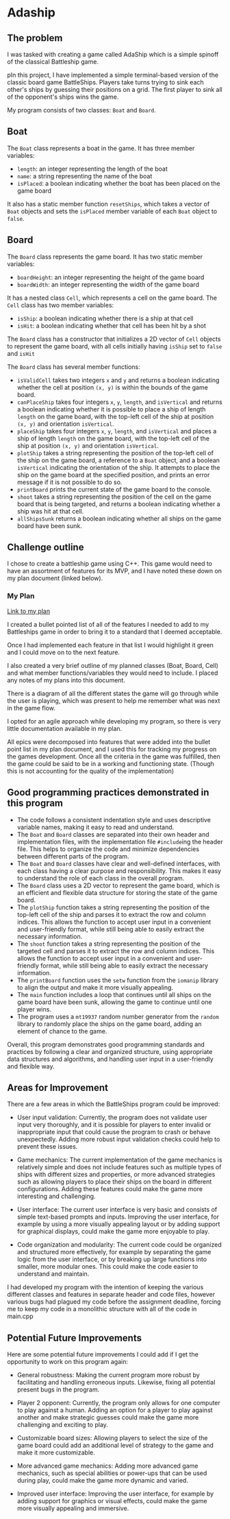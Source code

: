 # Adaship

## The problem

I was tasked with creating a game called AdaShip which is a simple spinoff of the classical Battleship game.

pIn this project, I have implemented a simple terminal-based version of the classic board game BattleShips. Players take turns trying to sink each other's ships by guessing their positions on a grid. The first player to sink all of the opponent's ships wins the game.

My program consists of two classes: `Boat` and `Board`.

## Boat

The `Boat` class represents a boat in the game. It has three member variables:

- `length`: an integer representing the length of the boat
- `name`: a string representing the name of the boat
- `isPlaced`: a boolean indicating whether the boat has been placed on the game board

It also has a static member function `resetShips`, which takes a vector of `Boat` objects and sets the `isPlaced` member variable of each `Boat` object to `false`.

## Board

The `Board` class represents the game board. It has two static member variables:

- `boardHeight`: an integer representing the height of the game board
- `boardWidth`: an integer representing the width of the game board

It has a nested class `Cell`, which represents a cell on the game board. The `Cell` class has two member variables:

- `isShip`: a boolean indicating whether there is a ship at that cell
- `isHit`: a boolean indicating whether that cell has been hit by a shot

The `Board` class has a constructor that initializes a 2D vector of `Cell` objects to represent the game board, with all cells initially having `isShip` set to `false` and `isHit`

The `Board` class has several member functions:

- `isValidCell` takes two integers `x` and `y` and returns a boolean indicating whether the cell at position `(x, y)` is within the bounds of the game board.
- `canPlaceShip` takes four integers `x`, `y`, `length`, and `isVertical` and returns a boolean indicating whether it is possible to place a ship of length `length` on the game board, with the top-left cell of the ship at position `(x, y)` and orientation `isVertical`.
- `placeShip` takes four integers `x`, `y`, `length`, and `isVertical` and places a ship of length `length` on the game board, with the top-left cell of the ship at position `(x, y)` and orientation `isVertical`.
- `plotShip` takes a string representing the position of the top-left cell of the ship on the game board, a reference to a `Boat` object, and a boolean `isVertical` indicating the orientation of the ship. It attempts to place the ship on the game board at the specified position, and prints an error message if it is not possible to do so.
- `printBoard` prints the current state of the game board to the console.
- `shoot` takes a string representing the position of the cell on the game board that is being targeted, and returns a boolean indicating whether a ship was hit at that cell.
- `allShipsSunk` returns a boolean indicating whether all ships on the game board have been sunk.

## Challenge outline

I chose to create a battleship game using C++. This game would need to have an assortment of features for its MVP, and I have noted these down on my plan document (linked below).

### My Plan

[Link to my plan](https://docs.google.com/document/d/13UaV7jSU51CJ9lkhAKQ08gO38FP95F_x_0V8RdKht04/edit?usp=sharing)

I created a bullet pointed list of all of the features I needed to add to my Battleships game in order to bring it to a standard that I deemed acceptable.

Once I had implemented each feature in that list I would highlight it green and I could move on to the next feature.

I also created a very brief outline of my planned classes (Boat, Board, Cell) and what member functions/variables they would need to include. I placed any notes of my plans into this document.

There is a diagram of all the different states the game will go through while the user is playing, which was present to help me remember what was next in the game flow.

I opted for an agile approach while developing my program, so there is very little documentation available in my plan.

All epics were decomposed into features that were added into the bullet point list in my plan document, and I used this for tracking my progress on the games development. Once all the criteria in the game was fulfilled, then the game could be said to be in a working and functioning state. (Though this is not accounting for the quality of the implementation)

## Good programming practices demonstrated in this program

- The code follows a consistent indentation style and uses descriptive variable names, making it easy to read and understand.
- The `Boat` and `Board` classes are separated into their own header and implementation files, with the implementation file `#include`ing the header file. This helps to organize the code and minimize dependencies between different parts of the program.
- The `Boat` and `Board` classes have clear and well-defined interfaces, with each class having a clear purpose and responsibility. This makes it easy to understand the role of each class in the overall program.
- The `Board` class uses a 2D vector to represent the game board, which is an efficient and flexible data structure for storing the state of the game board.
- The `plotShip` function takes a string representing the position of the top-left cell of the ship and parses it to extract the row and column indices. This allows the function to accept user input in a convenient and user-friendly format, while still being able to easily extract the necessary information.
- The `shoot` function takes a string representing the position of the targeted cell and parses it to extract the row and column indices. This allows the function to accept user input in a convenient and user-friendly format, while still being able to easily extract the necessary information.
- The `printBoard` function uses the `setw` function from the `iomanip` library to align the output and make it more visually appealing.
- The `main` function includes a loop that continues until all ships on the game board have been sunk, allowing the game to continue until one player wins.
- The program uses a `mt19937` random number generator from the `random` library to randomly place the ships on the game board, adding an element of chance to the game.

Overall, this program demonstrates good programming standards and practices by following a clear and organized structure, using appropriate data structures and algorithms, and handling user input in a user-friendly and flexible way.

## Areas for Improvement

There are a few areas in which the BattleShips program could be improved:

- User input validation: Currently, the program does not validate user input very thoroughly, and it is possible for players to enter invalid or inappropriate input that could cause the program to crash or behave unexpectedly. Adding more robust input validation checks could help to prevent these issues.

- Game mechanics: The current implementation of the game mechanics is relatively simple and does not include features such as multiple types of ships with different sizes and properties, or more advanced strategies such as allowing players to place their ships on the board in different configurations. Adding these features could make the game more interesting and challenging.

- User interface: The current user interface is very basic and consists of simple text-based prompts and inputs. Improving the user interface, for example by using a more visually appealing layout or by adding support for graphical displays, could make the game more enjoyable to play.

- Code organization and modularity: The current code could be organized and structured more effectively, for example by separating the game logic from the user interface, or by breaking up large functions into smaller, more modular ones. This could make the code easier to understand and maintain.

I had developed my program with the intention of keeping the various different classes and features in separate header and code files, however various bugs had plagued my code before the assignment deadline, forcing me to keep my code in a monolithic structure with all of the code in main.cpp

## Potential Future Improvements

Here are some potential future improvements I could add if I get the opportunity to work on this program again:

- General robustness: Making the current program more robust by facilitating and handling erroneous inputs. Likewise, fixing all potential present bugs in the program.

- Player 2 opponent: Currently, the program only allows for one computer to play against a human. Adding an option for a player to play against another and make strategic guesses could make the game more challenging and exciting to play.

- Customizable board sizes: Allowing players to select the size of the game board could add an additional level of strategy to the game and make it more customizable.

- More advanced game mechanics: Adding more advanced game mechanics, such as special abilities or power-ups that can be used during play, could make the game more dynamic and varied.

- Improved user interface: Improving the user interface, for example by adding support for graphics or visual effects, could make the game more visually appealing and immersive.
